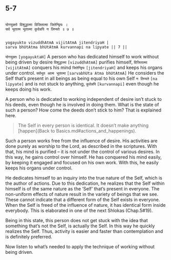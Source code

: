 ## 5-7


```shloka-sa

योगयुक्तो विशुद्धात्मा विजितात्मा जितेन्द्रियः ।
सर्व भूतात्म भूतात्मा कुर्वन्नपि न लिप्यते ॥ ७ ॥

```
```shloka-sa-hk

yogayukto vizuddhAtmA vijitAtmA jitendriyaH |
sarva bhUtAtma bhUtAtmA kurvannapi na lipyate || 7 ||

```
`योगयुक्तः` `[yogayuktaH]` A person who has dedicated himself to work without being driven by desire `विशुद्धात्मा` `[vizuddhAtmA]` purifies himself, `विजितात्मा` `[vijitAtmA]` conquers his mind `जितेन्द्रियः` `[jitendriyaH]` and keeps his organs under control. `सर्वभूत आत्म भूतात्मा` `[sarvabhUta Atma bhUtAtmA]` He considers the Self that’s present in all beings as being equal to his own Self `न लिप्यते` `[na lipyate]` and is not stuck to anything, `कुर्वन्नपि` `[kurvannapi]` even though he keeps doing his work.

A person who is dedicated to working independent of desire isn’t stuck to his deeds, even though he is involved in doing them. What is the state of such a person? How come the deeds don’t stick to him? That is explained here. 



<a name='applnote_96'></a>
> The Self in every person is identical. It doesn’t make anything [happen](Back to Basics.md#actions_and_happenings).



Such a person works free from the influence of desire. His activities are done purely as worship to the Lord, as described in the scriptures. With that, his mind is purified – it is not under the control of various desires. In this way, he gains control over himself. He has conquered his mind easily, by keeping it engaged and focused on his own work. With this, he easily keeps his organs under control. 

He dedicates himself to an inquiry into the true nature of the Self, which is the author of actions. Due to this dedication, he realizes that the Self within himself is of the same nature as the ‘Self’ that’s present in everyone. The non-uniform effects of nature result in the variety of beings that we see. These cannot indicate that a different form of the Self exists in everyone. When the Self is freed of the influence of nature, it has identical form inside everybody. This is elaborated in one of the next Shlokas (Chap.5#19). 

Being in this state, this person does not get stuck with the idea that something that’s not the Self, is actually the Self. In this way he quickly realizes the Self. Thus, activity is easier and faster than contemplation and is definitely preferred. 

Now listen to what’s needed to apply the technique of working without being driven.


